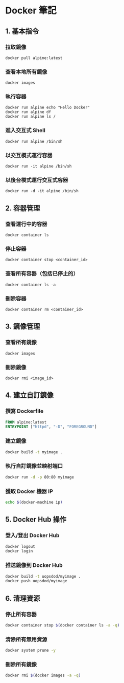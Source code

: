 # Docker 筆記

## 1. 基本指令

### 拉取鏡像
```
docker pull alpine:latest
```

### 查看本地所有鏡像
```
docker images
```

### 執行容器
```
docker run alpine echo "Hello Docker"
docker run alpine df
docker run alpine ls /
```

### 進入交互式 Shell
```
docker run alpine /bin/sh
```

### 以交互模式運行容器
```
docker run -it alpine /bin/sh
```

### 以後台模式運行交互式容器
```
docker run -d -it alpine /bin/sh
```

## 2. 容器管理

### 查看運行中的容器
```
docker container ls
```

### 停止容器
```
docker container stop <container_id>
```

### 查看所有容器（包括已停止的）
```
docker container ls -a
```

### 刪除容器
```
docker container rm <container_id>
```

## 3. 鏡像管理

### 查看所有鏡像
```
docker images
```

### 刪除鏡像
```
docker rmi <image_id>
```

## 4. 建立自訂鏡像

### 撰寫 Dockerfile
```Dockerfile
FROM alpine:latest
ENTRYPOINT ["httpd", "-D", "FOREGROUND"]
```

### 建立鏡像
```bash
docker build -t myimage .
```

### 執行自訂鏡像並映射端口
```bash
docker run -d -p 80:80 myimage
```

### 獲取 Docker 機器 IP
```bash
echo $(docker-machine ip)
```

## 5. Docker Hub 操作

### 登入/登出 Docker Hub
```bash
docker logout
docker login
```

### 推送鏡像到 Docker Hub
```bash
docker build -t uopsdod/myimage .
docker push uopsdod/myimage
```

## 6. 清理資源

### 停止所有容器
```bash
docker container stop $(docker container ls -a -q)
```

### 清除所有無用資源
```bash
docker system prune -y
```

### 刪除所有鏡像
```bash
docker rmi $(docker images -a -q)
```


